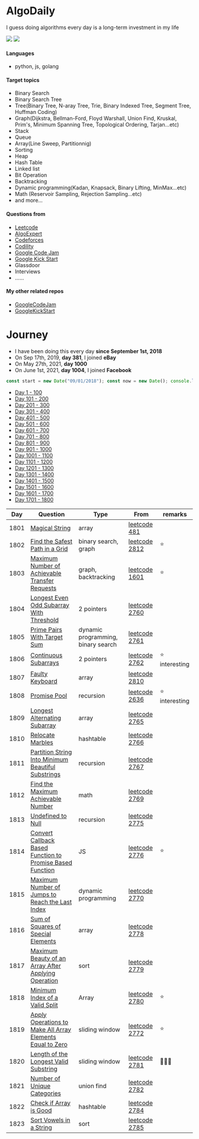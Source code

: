 # AlgoDaily

I guess doing algorithms every day is a long-term investment in my life

[![](https://img.shields.io/badge/dynamic/json?style=flat&labelColor=black&color=green&label=Solved&query=solvedOverTotal&url=https%3A%2F%2Fleetcode-badge.vercel.app%2Fapi%2Fusers%2Fcalvinchankf&logo=leetcode&logoColor=yellow)](https://leetcode.com/calvinchankf/)
[![](https://img.shields.io/badge/dynamic/json?style=flat&labelColor=black&color=green&label=Ranking&query=ranking&url=https%3A%2F%2Fleetcode-badge.vercel.app%2Fapi%2Fusers%2Fcalvinchankf&logo=leetcode&logoColor=yellow)](https://leetcode.com/calvinchankf/)

#### Languages

- python, js, golang

#### Target topics

- Binary Search
- Binary Search Tree
- Tree(Binary Tree, N-aray Tree, Trie, Binary Indexed Tree, Segment Tree, Huffman Coding)
- Graph(Dijkstra, Bellman-Ford, Floyd Warshall, Union Find, Kruskal, Prim's, Minimum Spanning Tree, Topological Ordering, Tarjan...etc)
- Stack
- Queue
- Array(Line Sweep, Partitionnig)
- Sorting
- Heap
- Hash Table
- Linked list
- Bit Operation
- Backtracking
- Dynamic programming(Kadan, Knapsack, Binary Lifting, MinMax...etc)
- Math (Reservoir Sampling, Rejection Sampling...etc)
- and more...

#### Questions from

- [Leetcode](https://leetcode.com)
- [AlgoExpert](https://www.algoexpert.io)
- [Codeforces](https://codeforces.com)
- [Codility](https://app.codility.com/programmers/lessons/)
- [Google Code Jam](https://codingcompetitions.withgoogle.com/codejam)
- [Google Kick Start](https://codingcompetitions.withgoogle.com/kickstart/)
- Glassdoor
- Interviews
- ......

#### My other related repos

- [GoogleCodeJam](https://github.com/calvinchankf/GoogleCodeJam)
- [GoogleKickStart](https://github.com/calvinchankf/GoogleKickStart)

# Journey

- I have been doing this every day **since September 1st, 2018**
- On Sep 17th, 2019, **day 381**, I joined **eBay**
- On May 27th, 2021, **day 1000**
- On June 1st, 2021, **day 1004**, I joined **Facebook**

```js
const start = new Date("09/01/2018"); const now = new Date(); console.log(Math.ceil((now - start) / (1000 * 3600 * 24)));
```

- [Day 1 - 100](./markdowns/day1-100.md)
- [Day 101 - 200](./markdowns/day101-200.md)
- [Day 201 - 300](./markdowns/day201-300.md)
- [Day 301 - 400](./markdowns/day301-400.md)
- [Day 401 - 500](./markdowns/day401-500.md)
- [Day 501 - 600](./markdowns/day501-600.md)
- [Day 601 - 700](./markdowns/day601-700.md)
- [Day 701 - 800](./markdowns/day701-800.md)
- [Day 801 - 900](./markdowns/day801-900.md)
- [Day 901 - 1000](./markdowns/day901-1000.md)
- [Day 1001 - 1100](./markdowns/day1001-1100.md)
- [Day 1101 - 1200](./markdowns/day1101-1200.md)
- [Day 1201 - 1300](./markdowns/day1201-1300.md)
- [Day 1301 - 1400](./markdowns/day1301-1400.md)
- [Day 1401 - 1500](./markdowns/day1401-1500.md)
- [Day 1501 - 1600](./markdowns/day1501-1600.md)
- [Day 1601 - 1700](./markdowns/day1601-1700.md)
- [Day 1701 - 1800](./markdowns/day1701-1800.md)

| Day | Question | Type | From | remarks |
| ---- | --- | --- | --- | --- |
| 1801 | [Magical String](/leetcode/481) | array | [leetcode 481](https://leetcode.com/problems/magical-string/) | |
| 1802 | [Find the Safest Path in a Grid](/leetcode/2812) | binary search, graph | [leetcode 2812](https://leetcode.com/problems/find-the-safest-path-in-a-grid/) | ⭐️ |
| 1803 | [Maximum Number of Achievable Transfer Requests](/leetcode/1601) | graph, backtracking | [leetcode 1601](https://leetcode.com/problems/maximum-number-of-achievable-transfer-requests/) | ⭐️ |
| 1804 | [Longest Even Odd Subarray With Threshold](/leetcode/2760) | 2 pointers | [leetcode 2760](https://leetcode.com/problems/longest-even-odd-subarray-with-threshold/) | |
| 1805 | [Prime Pairs With Target Sum](/leetcode/2761) | dynamic programming, binary search | [leetcode 2761](https://leetcode.com/problems/prime-pairs-with-target-sum/) | |
| 1806 | [Continuous Subarrays](/leetcode/2762) | 2 pointers | [leetcode 2762](https://leetcode.com/problems/continuous-subarrays/) | ⭐️ interesting |
| 1807 | [Faulty Keyboard](/leetcode/2810) | array | [leetcode 2810](https://leetcode.com/problems/faulty-keyboard/) | |
| 1808 | [Promise Pool](/leetcode/2636) | recursion | [leetcode 2636](https://leetcode.com/problems/promise-pool/) | ⭐️ interesting |
| 1809 | [Longest Alternating Subarray](/leetcode/2765) | array | [leetcode 2765](https://leetcode.com/problems/longest-alternating-subarray/) | |
| 1810 | [Relocate Marbles](/leetcode/2766) | hashtable | [leetcode 2766](https://leetcode.com/problems/relocate-marbles/) | |
| 1811 | [Partition String Into Minimum Beautiful Substrings](/leetcode/2767) | recursion | [leetcode 2767](https://leetcode.com/problems/partition-string-into-minimum-beautiful-substrings/) | |
| 1812 | [Find the Maximum Achievable Number](/leetcode/2769) | math | [leetcode 2769](https://leetcode.com/problems/find-the-maximum-achievable-number/) | |
| 1813 | [Undefined to Null](/leetcode/2775) | recursion | [leetcode 2775](https://leetcode.com/problems/undefined-to-null/description/) | |
| 1814 | [Convert Callback Based Function to Promise Based Function](/leetcode/2776) | JS | [leetcode 2776](https://leetcode.com/problems/convert-callback-based-function-to-promise-based-function/) | ⭐️ |
| 1815 | [Maximum Number of Jumps to Reach the Last Index](/leetcode/2770) | dynamic programming | [leetcode 2770](https://leetcode.com/problems/maximum-number-of-jumps-to-reach-the-last-index/) | |
| 1816 | [Sum of Squares of Special Elements](/leetcode/2778) | array | [leetcode 2778](https://leetcode.com/problems/sum-of-squares-of-special-elements/) | |
| 1817 | [Maximum Beauty of an Array After Applying Operation](/leetcode/2779) | sort | [leetcode 2779](https://leetcode.com/problems/maximum-beauty-of-an-array-after-applying-operation/) | |
| 1818 | [Minimum Index of a Valid Split](/leetcode/2780) | Array | [leetcode 2780](https://leetcode.com/problems/minimum-index-of-a-valid-split/) | ⭐️ |
| 1819 | [Apply Operations to Make All Array Elements Equal to Zero](/leetcode/2772) | sliding window | [leetcode 2772](https://leetcode.com/problems/apply-operations-to-make-all-array-elements-equal-to-zero/) | ⭐️ |
| 1820 | [Length of the Longest Valid Substring](/leetcode/2781) | sliding window | [leetcode 2781](https://leetcode.com/problems/length-of-the-longest-valid-substring/) | 📌📌📌 |
| 1821 | [Number of Unique Categories](/leetcode/2782) | union find | [leetcode 2782](https://leetcode.com/problems/number-of-unique-categories/) | |
| 1822 | [Check if Array is Good](/leetcode/2784) | hashtable | [leetcode 2784](https://leetcode.com/problems/check-if-array-is-good/) | |
| 1823 | [Sort Vowels in a String](/leetcode/2785) | sort | [leetcode 2785](https://leetcode.com/problems/sort-vowels-in-a-string/) | |
